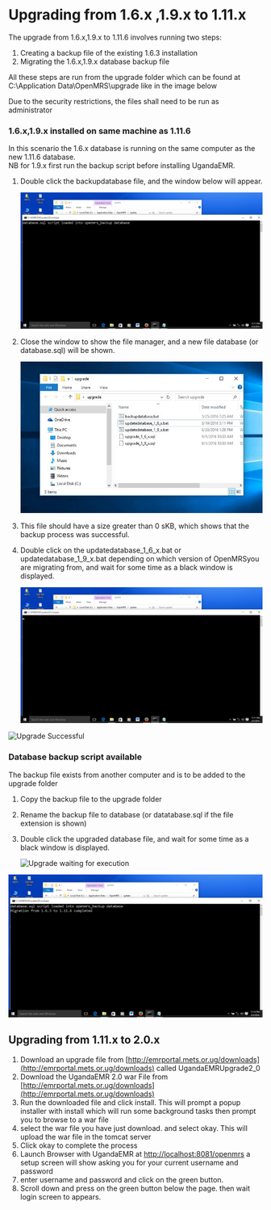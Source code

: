 # Upgrading from 1.6.x ,1.9.x to 1.11.x

The upgrade from 1.6.x,1.9.x to 1.11.6 involves running two steps:

1. Creating a backup file of the existing 1.6.3 installation
2. Migrating the 1.6.x,1.9.x database backup file 

All these steps are run from the upgrade folder which can be found at C:\Application Data\OpenMRS\upgrade like in the image below

Due to the security restrictions, the files shall need to be run as administrator

### 1.6.x,1.9.x installed on same machine as 1.11.6

In this scenario the 1.6.x database is running on the same computer as the new 1.11.6 database.  
NB for 1.9.x first run the backup script before installing UgandaEMR.

1. Double click the backupdatabase file, and the window below will appear. 

   ![Upgrade database backup complete](../assets/upgrade_database_backup_completed.png)

2. Close the window to show the file manager, and a new file database \(or database.sql\) will be shown.

   ![Upgrade folder location](../assets/upgrade_folder_1_6_x-1_9_x.jpg)

3. This file should have a size greater than 0 sKB, which shows that the backup process was successful.
4. Double click on the updatedatabase\_1\_6\_x.bat or updatedatabase\_1\_9\_x.bat depending on which version of OpenMRSyou are migrating from, and wait for some time as a black window is displayed.   

   ![Upgrade waiting for execution](../assets/upgrade_waiting_for_script_to_execute.png)

![Upgrade Successful](https://github.com/METS-Programme/ugandaemr-usermanual/tree/2ae2c5adb235152662b6716ed1f0630cba54baf3/upgrading/images/upgrade/upgrade_successful.png)

### Database backup script available

The backup file exists from another computer and is to be added to the upgrade folder

1. Copy the backup file to the upgrade folder
2. Rename the backup file to database \(or datatabase.sql if the file extension is shown\)
3. Double click the upgraded database file, and wait for some time as a black window is displayed.   

   ![Upgrade waiting for execution](../.gitbook/assets/upgrade_waiting_for_script_to_execute%20%281%29.png)

![Upgrade Successful](../assets/upgrade_successful.png)

## **Upgrading from 1.11.x to 2.0.x**

1. Download an upgrade file from [http://emrportal.mets.or.ug/downloads](http://emrportal.mets.or.ug/downloads) called UgandaEMRUpgrade2\_0
2. Download the UgandaEMR 2.0 war File from [http://emrportal.mets.or.ug/downloads](http://emrportal.mets.or.ug/downloads)
3. Run the downloaded file and click install. This will prompt a popup installer with install which will run some background tasks then prompt you to browse to a war file
4. select the war file you have just download. and select okay. This will upload the war file in the tomcat server
5. Click okay to complete the process
6. Launch Browser with UgandaEMR at [http://localhost:8081/openmrs](http://localhost:8081/openmrs) a setup screen will show asking you for your current username and password
7. enter username and password and click on the green button.
8. Scroll down and press on the green button below the page. then wait login screen to appears.

